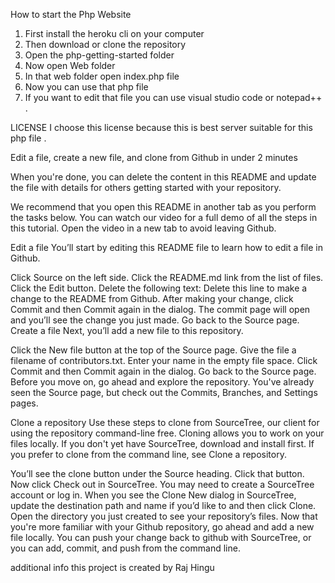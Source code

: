 How to start the Php Website
1. First install the heroku cli on your computer
2. Then download or clone the repository 
3. Open the php-getting-started folder
4. Now open Web folder
5. In that web folder open index.php file
6. Now you can use that php file 
7. If you want to edit that file you can use visual studio code or notepad++ .

LICENSE
I choose this license because this is best server suitable for this php file .

Edit a file, create a new file, and clone from Github in under 2 minutes

When you're done, you can delete the content in this README and update the file with details for others getting started with your repository.

We recommend that you open this README in another tab as you perform the tasks below. You can watch our video for a full demo of all the steps in this tutorial. Open the video in a new tab to avoid leaving Github.

Edit a file
You’ll start by editing this README file to learn how to edit a file in Github.

Click Source on the left side.
Click the README.md link from the list of files.
Click the Edit button.
Delete the following text: Delete this line to make a change to the README from Github.
After making your change, click Commit and then Commit again in the dialog. The commit page will open and you’ll see the change you just made.
Go back to the Source page.
Create a file
Next, you’ll add a new file to this repository.

Click the New file button at the top of the Source page.
Give the file a filename of contributors.txt.
Enter your name in the empty file space.
Click Commit and then Commit again in the dialog.
Go back to the Source page.
Before you move on, go ahead and explore the repository. You've already seen the Source page, but check out the Commits, Branches, and Settings pages.

Clone a repository
Use these steps to clone from SourceTree, our client for using the repository command-line free. Cloning allows you to work on your files locally. If you don't yet have SourceTree, download and install first. If you prefer to clone from the command line, see Clone a repository.

You’ll see the clone button under the Source heading. Click that button.
Now click Check out in SourceTree. You may need to create a SourceTree account or log in.
When you see the Clone New dialog in SourceTree, update the destination path and name if you’d like to and then click Clone.
Open the directory you just created to see your repository’s files.
Now that you're more familiar with your Github repository, go ahead and add a new file locally. You can push your change back to github with SourceTree, or you can add, commit, and push from the command line.

additional info
this project is created by Raj Hingu